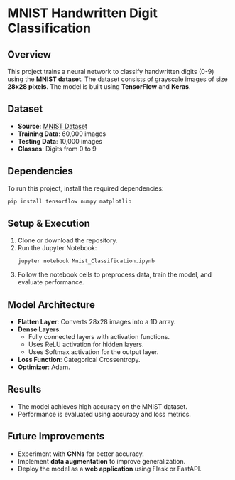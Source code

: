 # MNIST Handwritten Digit Classification

## Overview
This project trains a neural network to classify handwritten digits (0-9) using the **MNIST dataset**. The dataset consists of grayscale images of size **28x28 pixels**. The model is built using **TensorFlow** and **Keras**.

## Dataset
- **Source**: [MNIST Dataset](http://yann.lecun.com/exdb/mnist/)
- **Training Data**: 60,000 images
- **Testing Data**: 10,000 images
- **Classes**: Digits from 0 to 9

## Dependencies
To run this project, install the required dependencies:
```bash
pip install tensorflow numpy matplotlib
```

## Setup & Execution
1. Clone or download the repository.
2. Run the Jupyter Notebook:
   ```bash
   jupyter notebook Mnist_Classification.ipynb
   ```
3. Follow the notebook cells to preprocess data, train the model, and evaluate performance.

## Model Architecture
- **Flatten Layer**: Converts 28x28 images into a 1D array.
- **Dense Layers**:
  - Fully connected layers with activation functions.
  - Uses ReLU activation for hidden layers.
  - Uses Softmax activation for the output layer.
- **Loss Function**: Categorical Crossentropy.
- **Optimizer**: Adam.

## Results
- The model achieves high accuracy on the MNIST dataset.
- Performance is evaluated using accuracy and loss metrics.

## Future Improvements
- Experiment with **CNNs** for better accuracy.
- Implement **data augmentation** to improve generalization.
- Deploy the model as a **web application** using Flask or FastAPI.

